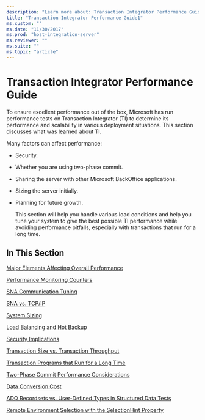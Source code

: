 ```yaml
---
description: "Learn more about: Transaction Integrator Performance Guide"
title: "Transaction Integrator Performance Guide1"
ms.custom: ""
ms.date: "11/30/2017"
ms.prod: "host-integration-server"
ms.reviewer: ""
ms.suite: ""
ms.topic: "article"
---
```

# Transaction Integrator Performance Guide
To ensure excellent performance out of the box, Microsoft has run performance tests on Transaction Integrator (TI) to determine its performance and scalability in various deployment situations. This section discusses what was learned about TI.  
  
 Many factors can affect performance:  
  
- Security.  
  
- Whether you are using two-phase commit.  
  
- Sharing the server with other Microsoft BackOffice applications.  
  
- Sizing the server initially.  
  
- Planning for future growth.  
  
  This section will help you handle various load conditions and help you tune your system to give the best possible TI performance while avoiding performance pitfalls, especially with transactions that run for a long time.  
  
## In This Section  
 [Major Elements Affecting Overall Performance](../core/major-elements-affecting-overall-performance1.md)  
  
 [Performance Monitoring Counters](../core/performance-monitoring-counters2.md)  
  
 [SNA Communication Tuning](../core/sna-communication-tuning2.md)  
  
 [SNA vs. TCP/IP](../core/sna-vs-tcp-ip1.md)  
  
 [System Sizing](../core/system-sizing1.md)  
  
 [Load Balancing and Hot Backup](../core/load-balancing-and-hot-backup2.md)  
  
 [Security Implications](../core/security-implications1.md)  
  
 [Transaction Size vs. Transaction Throughput](../core/transaction-size-vs-transaction-throughput2.md)  
  
 [Transaction Programs that Run for a Long Time](../core/transaction-programs-that-run-for-a-long-time2.md)  
  
 [Two-Phase Commit Performance Considerations](../core/two-phase-commit-performance-considerations1.md)  
  
 [Data Conversion Cost](../core/data-conversion-cost1.md)  
  
 [ADO Recordsets vs. User-Defined Types in Structured Data Tests](../core/ado-recordsets-vs-user-defined-types-in-structured-data-tests2.md)  
  
 [Remote Environment Selection with the SelectionHint Property](../core/remote-environment-selection-with-the-selectionhint-property2.md)
